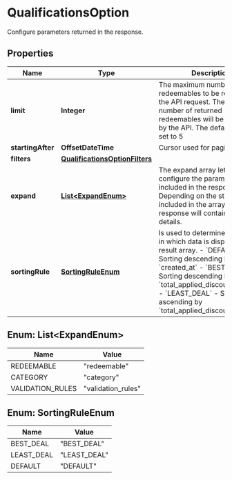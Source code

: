 

# QualificationsOption

Configure parameters returned in the response.

## Properties

| Name | Type | Description | Notes |
|------------ | ------------- | ------------- | -------------|
|**limit** | **Integer** | The maximum number of redeemables to be returned in the API request. The actual number of returned redeemables will be determined by the API. The default value is set to 5 |  [optional] |
|**startingAfter** | **OffsetDateTime** | Cursor used for paging. |  [optional] |
|**filters** | [**QualificationsOptionFilters**](QualificationsOptionFilters.md) |  |  [optional] |
|**expand** | [**List&lt;ExpandEnum&gt;**](#List&lt;ExpandEnum&gt;) | The expand array lets you configure the parameters included in the response. Depending on the strings included in the array, the response will contain different details.   | **Expand Option** | **Response Body** | |:---|:---| | [\&quot;redeemable\&quot;] | - Returns the redeemables&#39; metadata. | | [\&quot;category\&quot;] | - Returns an expanded &#x60;categories&#x60; object, showing details about the category. | | [\&quot;validation_rules\&quot;] | - Returns an expanded &#x60;validation_rules&#x60; object, showing details about the validation rules. | |  [optional] |
|**sortingRule** | [**SortingRuleEnum**](#SortingRuleEnum) | Is used to determine the order in which data is displayed in the result array.    - &#x60;DEFAULT&#x60; - Sorting descending by &#x60;created_at&#x60;   - &#x60;BEST_DEAL&#x60; - Sorting descending by &#x60;total_applied_discount_amount&#x60;   - &#x60;LEAST_DEAL&#x60; - Sorting ascending by &#x60;total_applied_discount_amount&#x60; |  [optional] |



## Enum: List&lt;ExpandEnum&gt;

| Name | Value |
|---- | -----|
| REDEEMABLE | &quot;redeemable&quot; |
| CATEGORY | &quot;category&quot; |
| VALIDATION_RULES | &quot;validation_rules&quot; |



## Enum: SortingRuleEnum

| Name | Value |
|---- | -----|
| BEST_DEAL | &quot;BEST_DEAL&quot; |
| LEAST_DEAL | &quot;LEAST_DEAL&quot; |
| DEFAULT | &quot;DEFAULT&quot; |



